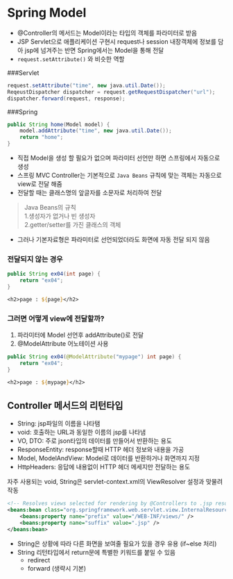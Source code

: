 # Spring Model
- @Controller의 메서드는 Model이라는 타입의 객체를 파라미터로 받음
- JSP Servlet으로 애플리케이션 구현시 request나 session 내장객체에 정보를 담아 jsp에 넘겨주는 반면 Spring에서는 Model을 통해 전달
- `request.setAttribute()` 와 비슷한 역할

###Servlet
```java
request.setAttribute("time", new java.util.Date());
ReqeustDispatcher dispatcher = request.getRequestDispatcher("url");
dispatcher.forward(request, response);
```

###Spring
```java
public String home(Model model) {
    model.addAttribute("time", new java.util.Date());
    return "home";
}
```

- 직접 Model을 생성 할 필요가 없으며 파라미터 선언만 하면 스프링에서 자동으로 생성
- 스프링 MVC Controller는 기본적으로 `Java Beans` 규칙에 맞는 객체는 자동으로 view로 전달 해줌
- 전달할 때는 클래스명의 앞글자를 소문자로 처리하여 전달

>Java Beans의 규칙<br>
>1.생성자가 없거나 빈 생성자<br>
>2.getter/setter를 가진 클래스의 객체

- 그러나 기본자료형은 파라미터로 선언되었더라도 화면에 자동 전달 되지 않음

### 전달되지 않는 경우
```java
public String ex04(int page) {
    return "ex04";
}
```

```jsp
<h2>page : ${page}</h2>
```

### 그러면 어떻게 view에 전달할까?
1) 파라미터에 Model 선언후 addAttribute()로 전달
2) @ModelAttribute 어노테이션 사용

```java
public String ex04(@ModelAttribute("mypage") int page) {
    return "ex04";
}
```

```jsp
<h2>page : ${mypage}</h2>
```

## Controller 메서드의 리턴타입
- String: jsp파일의 이름을 나타탬
- void: 호출하는 URL과 동일한 이름의 jsp를 나타냄
- VO, DTO: 주로 json타입의 데이터를 만들어서 반환하는 용도
- ResponseEntity: response할때 HTTP 헤더 정보와 내용을 가공
- Model, ModelAndView: Model로 데이터를 반환하거나 화면까지 지정
- HttpHeaders: 응답에 내용없이 HTTP 헤더 메세지만 전달하는 용도

자주 사용되는 void, String은 servlet-context.xml의 ViewResolver 설정과 맞물려 작동

```xml
<!-- Resolves views selected for rendering by @Controllers to .jsp resources in the /WEB-INF/views directory -->
<beans:bean class="org.springframework.web.servlet.view.InternalResourceViewResolver">
	<beans:property name="prefix" value="/WEB-INF/views/" />
	<beans:property name="suffix" value=".jsp" />
</beans:bean>
```

- String은 상황에 따라 다른 화면을 보여줄 필요가 있을 경우 유용 (if~else 처리)
- String 리턴타입에서 return문에 특별한 키워드를 붙일 수 있음
    - redirect
    - forward (생략시 기본)